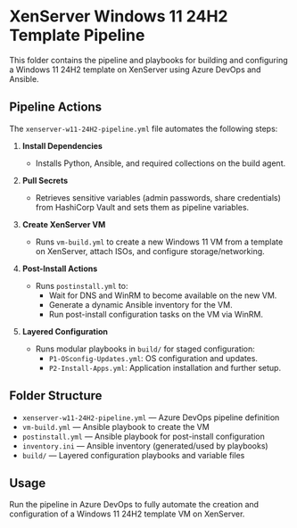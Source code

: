 # XenServer Windows 11 24H2 Template Pipeline

This folder contains the pipeline and playbooks for building and configuring a Windows 11 24H2 template on XenServer using Azure DevOps and Ansible.

## Pipeline Actions

The `xenserver-w11-24H2-pipeline.yml` file automates the following steps:

1. **Install Dependencies**
   - Installs Python, Ansible, and required collections on the build agent.

2. **Pull Secrets**
   - Retrieves sensitive variables (admin passwords, share credentials) from HashiCorp Vault and sets them as pipeline variables.

3. **Create XenServer VM**
   - Runs `vm-build.yml` to create a new Windows 11 VM from a template on XenServer, attach ISOs, and configure storage/networking.

4. **Post-Install Actions**
   - Runs `postinstall.yml` to:
     - Wait for DNS and WinRM to become available on the new VM.
     - Generate a dynamic Ansible inventory for the VM.
     - Run post-install configuration tasks on the VM via WinRM.

5. **Layered Configuration**
   - Runs modular playbooks in `build/` for staged configuration:
     - `P1-OSconfig-Updates.yml`: OS configuration and updates.
     - `P2-Install-Apps.yml`: Application installation and further setup.

## Folder Structure
- `xenserver-w11-24H2-pipeline.yml` — Azure DevOps pipeline definition
- `vm-build.yml` — Ansible playbook to create the VM
- `postinstall.yml` — Ansible playbook for post-install configuration
- `inventory.ini` — Ansible inventory (generated/used by playbooks)
- `build/` — Layered configuration playbooks and variable files

## Usage
Run the pipeline in Azure DevOps to fully automate the creation and configuration of a Windows 11 24H2 template VM on XenServer.

